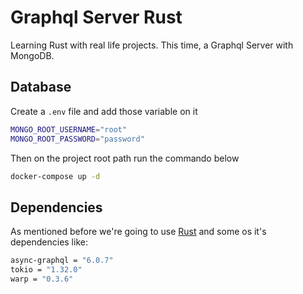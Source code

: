 # Graphql Server Rust

Learning Rust with real life projects. This time, a Graphql Server with MongoDB.

## Database

Create a `.env` file and add those variable on it

```bash
MONGO_ROOT_USERNAME="root"
MONGO_ROOT_PASSWORD="password"
```

Then on the project root path run the commando below

```bash
docker-compose up -d
```

## Dependencies

As mentioned before we're going to use [Rust] and some os it's dependencies like:

```bash
async-graphql = "6.0.7"
tokio = "1.32.0"
warp = "0.3.6"
```

[Rust]: https://www.rust-lang.org/tools/install